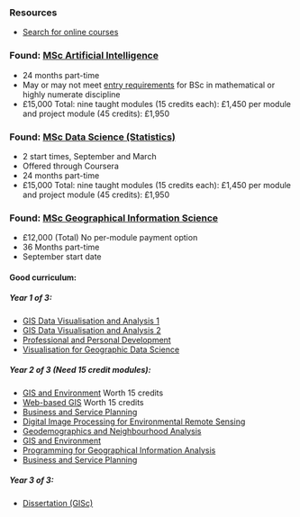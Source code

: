 
### Resources
- [Search for online courses]()

### Found: [MSc Artificial Intelligence](https://courses.leeds.ac.uk/d995/artificial-intelligence-msc)
- 24 months part-time
- May or may not meet [entry requirements](https://courses.leeds.ac.uk/d995/artificial-intelligence-msc#applying) for BSc in mathematical or highly numerate discipline
- £15,000 Total: nine taught modules (15 credits each): £1,450 per module and project module (45 credits): £1,950

### Found: [MSc Data Science (Statistics)](https://courses.leeds.ac.uk/d053/data-science-statistics-msc)
- 2 start times, September and March
- Offered through Coursera
- 24 months part-time
- £15,000 Total: nine taught modules (15 credits each): £1,450 per module and project module (45 credits): £1,950

### Found: [MSc Geographical Information Science](https://courses.leeds.ac.uk/d985/geographical-information-science-msc)
- £12,000 (Total) No per-module payment option
- 36 Months part-time
- September start date

#### Good curriculum:
##### Year 1 of 3:
- [GIS Data Visualisation and Analysis 1](https://webprod3.leeds.ac.uk/catalogue/dynmodules.asp?Y=202425&F=P&M=GEOG-5001M)
- [GIS Data Visualisation and Analysis 2](https://webprod3.leeds.ac.uk/catalogue/dynmodules.asp?Y=202425&F=P&M=GEOG-5002M)
- [Professional and Personal Development](https://webprod3.leeds.ac.uk/catalogue/dynmodules.asp?Y=202425&F=P&M=GEOG-5004M)
- [Visualisation for Geographic Data Science](https://webprod3.leeds.ac.uk/catalogue/dynmodules.asp?Y=202425&F=P&M=GEOG-5009M)
##### Year 2 of 3 (Need 15 credit modules):
- [GIS and Environment](https://webprod3.leeds.ac.uk/catalogue/dynmodules.asp?Y=202425&F=P&M=GEOG-5008M) Worth 15 credits
- [Web-based GIS](https://webprod3.leeds.ac.uk/catalogue/dynmodules.asp?Y=202425&F=P&M=GEOG-5012M) Worth 15 credits
- [Business and Service Planning](https://webprod3.leeds.ac.uk/catalogue/dynmodules.asp?Y=202425&F=P&M=GEOG-5005M) 
- [Digital Image Processing for Environmental Remote Sensing](https://webprod3.leeds.ac.uk/catalogue/dynmodules.asp?Y=202425&F=P&M=GEOG-5006M)
- [Geodemographics and Neighbourhood Analysis](https://webprod3.leeds.ac.uk/catalogue/dynmodules.asp?Y=202425&F=P&M=GEOG-5007M)
- [GIS and Environment](https://webprod3.leeds.ac.uk/catalogue/dynmodules.asp?Y=202425&F=P&M=GEOG-5008M)
- [Programming for Geographical Information Analysis](https://webprod3.leeds.ac.uk/catalogue/dynmodules.asp?Y=202425&F=P&M=GEOG-5003M)
- [Business and Service Planning](https://webprod3.leeds.ac.uk/catalogue/dynmodules.asp?Y=202425&F=P&M=GEOG-5005M)
##### Year 3 of 3:
- [Dissertation (GISc)](https://webprod3.leeds.ac.uk/catalogue/dynmodules.asp?Y=202425&F=P&M=GEOG-5013M)